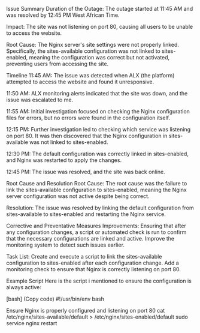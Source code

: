 Issue Summary
Duration of the Outage: The outage started at 11:45 AM and was resolved by 12:45 PM West African Time.

Impact:
The site was not listening on port 80, causing all users to be unable to access the website.

Root Cause:
The Nginx server's site settings were not properly linked. Specifically, the sites-available configuration was not linked to sites-enabled, meaning the configuration was correct but not activated, preventing users from accessing the site.

Timeline
11:45 AM: The issue was detected when ALX (the platform) attempted to access the website and found it unresponsive.

11:50 AM: ALX monitoring alerts indicated that the site was down, and the issue was escalated to me.

11:55 AM: Initial investigation focused on checking the Nginx configuration files for errors, but no errors were found in the configuration itself.

12:15 PM: Further investigation led to checking which service was listening on port 80. It was then discovered that the Nginx configuration in sites-available was not linked to sites-enabled.

12:30 PM: The default configuration was correctly linked in sites-enabled, and Nginx was restarted to apply the changes.

12:45 PM: The issue was resolved, and the site was back online.

Root Cause and Resolution
Root Cause:
The root cause was the failure to link the sites-available configuration to sites-enabled, meaning the Nginx server configuration was not active despite being correct.

Resolution:
The issue was resolved by linking the default configuration from sites-available to sites-enabled and restarting the Nginx service.

Corrective and Preventative Measures
Improvements:
Ensuring that after any configuration changes, a script or automated check is run to confirm that the necessary configurations are linked and active. Improve the monitoring system to detect such issues earlier.

Task List:
Create and execute a script to link the sites-available configuration to sites-enabled after each configuration change. Add a monitoring check to ensure that Nginx is correctly listening on port 80.

Example Script
Here is the script i mentioned to ensure the configuration is always active:

[bash] (Copy code) #!/usr/bin/env bash

Ensure Nginx is properly configured and listening on port 80
cat /etc/nginx/sites-available/default > /etc/nginx/sites-enabled/default sudo service nginx restart
